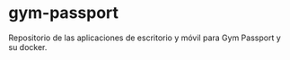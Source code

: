 # gym-passport
Repositorio de las aplicaciones de escritorio y móvil para Gym Passport y su docker.
